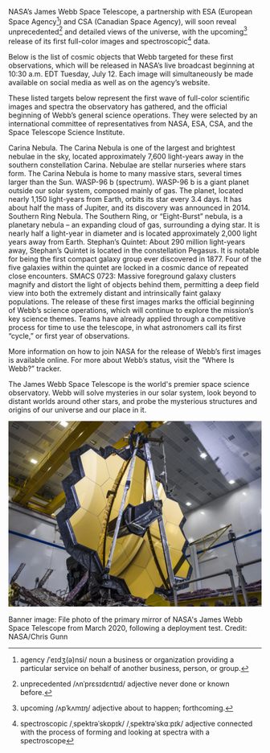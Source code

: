 NASA’s James Webb Space Telescope, a partnership with ESA (European Space Agency[^agency]) and CSA (Canadian Space Agency), will soon reveal unprecedented[^unprecedented] and detailed views of the universe, with the upcoming[^upcoming] release of its first full-color images and spectroscopic[^spectroscopic] data.
[^agency]: agency /ˈeɪdʒ(ə)nsi/ noun a business or organization providing a particular service on behalf of another business, person, or group.
[^unprecedented]: unprecedented /ʌnˈprɛsɪdɛntɪd/ adjective never done or known before.
[^upcoming]: upcoming /ʌpˈkʌmɪŋ/ adjective about to happen; forthcoming.
[^spectroscopic]: spectroscopic /ˌspektrəˈskɒpɪk/ /ˌspektrəˈskɑːpɪk/ adjective connected with the process of forming and looking at spectra with a spectroscope

Below is the list of cosmic objects that Webb targeted for these first observations, which will be released in NASA’s live broadcast beginning at 10:30 a.m. EDT Tuesday, July 12. Each image will simultaneously be made available on social media as well as on the agency’s website.

These listed targets below represent the first wave of full-color scientific images and spectra the observatory has gathered, and the official beginning of Webb’s general science operations. They were selected by an international committee of representatives from NASA, ESA, CSA, and the Space Telescope Science Institute.

Carina Nebula. The Carina Nebula is one of the largest and brightest nebulae in the sky, located approximately 7,600 light-years away in the southern constellation Carina. Nebulae are stellar nurseries where stars form. The Carina Nebula is home to many massive stars, several times larger than the Sun.
WASP-96 b (spectrum). WASP-96 b is a giant planet outside our solar system, composed mainly of gas. The planet, located nearly 1,150 light-years from Earth, orbits its star every 3.4 days. It has about half the mass of Jupiter, and its discovery was announced in 2014.
Southern Ring Nebula. The Southern Ring, or “Eight-Burst” nebula, is a planetary nebula – an expanding cloud of gas, surrounding a dying star. It is nearly half a light-year in diameter and is located approximately 2,000 light years away from Earth.
Stephan’s Quintet: About 290 million light-years away, Stephan’s Quintet is located in the constellation Pegasus. It is notable for being the first compact galaxy group ever discovered in 1877. Four of the five galaxies within the quintet are locked in a cosmic dance of repeated close encounters. 
SMACS 0723: Massive foreground galaxy clusters magnify and distort the light of objects behind them, permitting a deep field view into both the extremely distant and intrinsically faint galaxy populations.
The release of these first images marks the official beginning of Webb’s science operations, which will continue to explore the mission’s key science themes. Teams have already applied through a competitive process for time to use the telescope, in what astronomers call its first “cycle,” or first year of observations. 

More information on how to join NASA for the release of Webb’s first images is available online. For more about Webb’s status, visit the “Where Is Webb?” tracker.

The James Webb Space Telescope is the world's premier space science observatory. Webb will solve mysteries in our solar system, look beyond to distant worlds around other stars, and probe the mysterious structures and origins of our universe and our place in it.

![RUNOOB 图标](https://github.com/tychusyuan/ThinkInEnglish/raw/main/NASA/images/49721714093_5ae214c5ec_k_1.jpg)


Banner image: File photo of the primary mirror of NASA's James Webb Space Telescope from March 2020, following a deployment test. Credit: NASA/Chris Gunn
